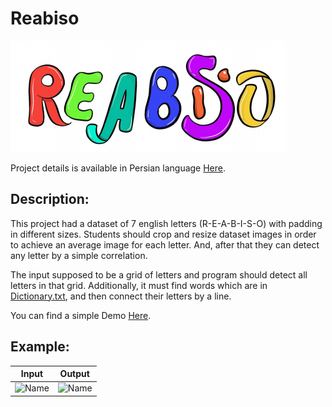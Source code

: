 # Reabiso
![Name](/GithubMedia/Reabiso.png)

Project details is available in Persian language [Here](/REABISO.pdf).

## Description:
This project had a dataset of 7 english letters (R-E-A-B-I-S-O) with padding in different sizes. Students should crop and resize dataset images in order to achieve an average image for each letter. And, after that they can detect any letter by a simple correlation. 

The input supposed to be a grid of letters and program should detect all letters in that grid. Additionally, it must find words which are in [Dictionary.txt](/Dictionary.txt), and then connect their letters by a line.

You can find a simple Demo [Here](/GithubMedia/Demo.mp4).

## Example:

Input | Output
------|-------
![Name](/GithubMedia/In2.bmp) | ![Name](/GithubMedia/OUT.bmp)
